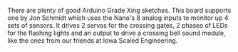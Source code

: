 There are plenty of good Arduino Grade Xing sketches. This board supports one by Jon Schmidt which uses the Nano's 8
analog inputs to monitor up 4 sets of sensors. It drives 2 servos for the crossing gates, 2 phases of LEDs
for the flashing lights and an output to drive a crossing bell sound module, like the ones from our friends
at Iowa Scaled Engineering. 
